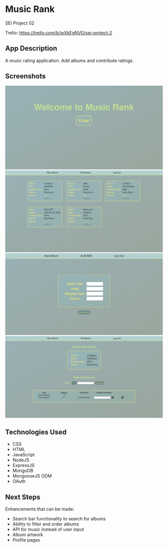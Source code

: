 # Music Rank
SEI Project 02

Trello: https://trello.com/b/wXkEgNV0/sei-project-2
## App Description
A music rating application. Add albums and contribute ratings.

## Screenshots
![Front Page](public/images/Music_Rank_Main.png)
![Main Page](public/images/Music_Rank_Home.png)
![New Page](public/images/Music_Rank_New.png)
![Details Page](public/images/Music_Rank_Details.png)

## Technologies Used
* CSS
* HTML
* JavaScript
* NodeJS
* ExpressJS
* MongoDB
* MongooseJS ODM
* OAuth

## Next Steps

Enhancements that can be made:
* Search bar functionality to search for albums
* Ability to filter and order albums 
* API for music instead of user input
* Album artwork
* Profile pages

